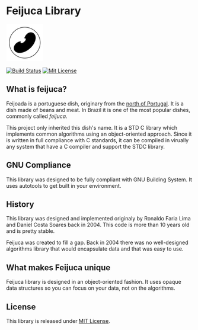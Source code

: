 # Feijuca Library
[![Feijuca Logo][feijuca-logo]]()

[![Build Status][travis-badge]][travis-url]
[![Mit License][mit-badge]][mit-url]

## What is feijuca?

Feijoada is a portuguese dish, originary from the [north of Portugal][feijuca-link]. It is a
dish made of beans and meat. In Brazil it is one of the most popular dishes,
commonly called *feijuca*.

This project only inherited this dish's name. It is a STD C library which
implements common algorithms using an object-oriented approach. Since it is
written in full compliance with C standards, it can be compiled in virually any
system that have a C compiler and support the STDC library.

## GNU Compliance

This library was designed to be fully compliant with GNU Building System. It
uses autotools to get built in your environment.

## History

This library was designed and implemented originaly by Ronaldo Faria Lima and
Daniel Costa Soares back in 2004. This code is more than 10 years old and is
pretty stable.

Feijuca was created to fill a gap. Back in 2004 there was no well-designed
algorithms library that would encapsulate data and that was easy to use.

## What makes Feijuca unique

Feijuca library is designed in an object-oriented fashion. It uses opaque data
structures so you can focus on your data, not on the algorithms.

## License

This library is released under
[MIT License](LICENSE).

[travis-badge]: https://travis-ci.org/ronflima/feijuca.svg?branch=master
[travis-url]: https://travis-ci.org/ronflima/feijuca
[mit-badge]: https://img.shields.io/badge/License-MIT-blue.svg?style=flat
[mit-url]: https://tldrlegal.com/license/mit-license
[feijuca-link]: https://en.wikipedia.org/wiki/Feijoada
[feijuca-logo]: img/feijuca-logo.png
